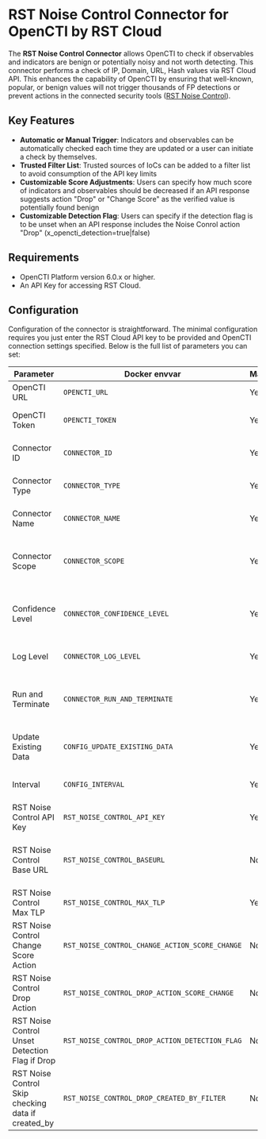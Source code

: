 # RST Noise Control Connector for OpenCTI by RST Cloud

The **RST Noise Control Connector** allows OpenCTI to check if observables and indicators are benign or potentially noisy and not worth detecting. This connector performs a check of IP, Domain, URL, Hash values via RST Cloud API. This enhances the capability of OpenCTI by ensuring that well-known, popular, or benign values will not trigger thousands of FP detections or prevent actions in the connected security tools ([RST Noise Control](https://www.rstcloud.com/rst-noise-control/)).

## Key Features

- **Automatic or Manual Trigger**: Indicators and observables can be automatically checked each time they are updated or a user can initiate a check by themselves.
- **Trusted Filter List**: Trusted sources of IoCs can be added to a filter list to avoid consumption of the API key limits
- **Customizable Score Adjustments**: Users can specify how much score of indicators and observables should be decreased if an API response suggests action "Drop" or "Change Score" as the verified value is potentially found benign
- **Customizable Detection Flag**: Users can specify if the detection flag is to be unset when an API response includes the Noise Conrol action "Drop" (x_opencti_detection=true|false)

## Requirements

- OpenCTI Platform version 6.0.x or higher.
- An API Key for accessing RST Cloud.

## Configuration

Configuration of the connector is straightforward. The minimal configuration requires you just enter the RST Cloud API key to be provided and OpenCTI connection settings specified. Below is the full list of parameters you can set:

| Parameter                                          | Docker envvar                                  | Mandatory | Description                                                                                                                 |
| -------------------------------------------------- | ---------------------------------------------- | --------- | --------------------------------------------------------------------------------------------------------------------------- |
| OpenCTI URL                                        | `OPENCTI_URL`                                  | Yes       | The URL of the OpenCTI platform.                                                                                            |
| OpenCTI Token                                      | `OPENCTI_TOKEN`                                | Yes       | The default connector (or admin) token set in the OpenCTI platform.                                                                        |
| Connector ID                                       | `CONNECTOR_ID`                                 | Yes       | A unique `UUIDv4` identifier for this connector instance.                                                                   |
| Connector Type                                     | `CONNECTOR_TYPE`                               | Yes       | Should always be set to `INTERNAL_ENRICHMENT` for this connector.                                                               |
| Connector Name                                     | `CONNECTOR_NAME`                               | Yes       | Name of the connector. For example: `RST Noise Control`.                                                                    |
| Connector Scope                                    | `CONNECTOR_SCOPE`                              | Yes       | The scope or type of data the connector is importing, either a MIME type or Stix Object. E.g. application/json              |
| Confidence Level                                   | `CONNECTOR_CONFIDENCE_LEVEL`                   | Yes       | The default confidence level for created sightings. It's a number between 1 and 100, with 100 being the most confident.     |
| Log Level                                          | `CONNECTOR_LOG_LEVEL`                          | Yes       | Determines the verbosity of the logs. Options are `debug`, `info`, `warn`, or `error`.                                      |
| Run and Terminate                                  | `CONNECTOR_RUN_AND_TERMINATE`                  | Yes       | If set to true, the connector will terminate after a successful run. Useful for debugging or one-time runs.                 |
| Update Existing Data                               | `CONFIG_UPDATE_EXISTING_DATA`                  | Yes       | Decide whether the connector should update already existing data in the database.                                           |
| Interval                                           | `CONFIG_INTERVAL`                              | Yes       | Determines how often the connector will run, set in hours.                                                                  |
| RST Noise Control API Key                          | `RST_NOISE_CONTROL_API_KEY`                    | Yes       | Your API Key for accessing RST Cloud.                                                                                       |
| RST Noise Control Base URL                         | `RST_NOISE_CONTROL_BASEURL`                    | No        | By default, use https://api.rstcloud.net/v1/. In some cases, you may want to use a local API endpoint                       |
| RST Noise Control Max TLP                          | `RST_NOISE_CONTROL_MAX_TLP`                    | Yes       | By default, TLP:AMBER. Use correct TLP values+STRICT                                                                        |
| RST Noise Control Change Score Action              | `RST_NOISE_CONTROL_CHANGE_ACTION_SCORE_CHANGE` | No        | By default, reduce score by subsctracting 10 from the x-opencti-score or drop to 0 if it is less                            |
| RST Noise Control Drop Action                      | `RST_NOISE_CONTROL_DROP_ACTION_SCORE_CHANGE`   | No        | By default, reduce score by subsctracting 50 from the x-opencti-score or drop to 0 if it is less                            |
| RST Noise Control Unset Detection Flag if Drop     | `RST_NOISE_CONTROL_DROP_ACTION_DETECTION_FLAG` | No        | By default, true. If action is Drop, unset the detection flag                                                               |
| RST Noise Control Skip checking data if created_by | `RST_NOISE_CONTROL_DROP_CREATED_BY_FILTER`     | No        | By default, includes RST Cloud. Should be a comma separated list of authors that are to be excluded from an automatic check |
